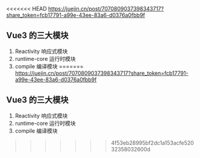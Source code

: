 <<<<<<< HEAD
https://juejin.cn/post/7070809037398343717?share_token=fcb17791-a99e-43ee-83a6-d0376a0fbb9f

## Vue3 的三大模块
1. Reactivity 响应式模块
2. runtime-core 运行时模块
3. compile 编译模块
=======
https://juejin.cn/post/7070809037398343717?share_token=fcb17791-a99e-43ee-83a6-d0376a0fbb9f

## Vue3 的三大模块
1. Reactivity 响应式模块
2. runtime-core 运行时模块
3. compile 编译模块
>>>>>>> 4f53eb28995bf2dc1a153acfe52032358032600d
